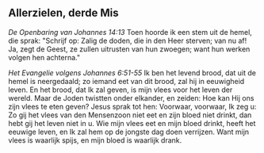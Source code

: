 ## Allerzielen, derde Mis

*De Openbaring van Johannes 14:13*
Toen hoorde ik een stem uit de hemel, die sprak: "Schrijf op: Zalig de doden, die in den Heer sterven; van nu af! Ja, zegt de Geest, ze zullen uitrusten van hun zwoegen; want hun werken volgen hen achterna." 

*Het Evangelie volgens Johannes 6:51-55*
Ik ben het levend brood, dat uit de hemel is neergedaald; zo iemand eet van dit brood, zal hij in eeuwigheid leven. En het brood, dat Ik zal geven, is mijn vlees voor het leven der wereld. Maar de Joden twistten onder elkander, en zeiden: Hoe kan Hij ons zijn vlees te eten geven? Jesus sprak tot hen: Voorwaar, voorwaar, Ik zeg u: Zo gij het vlees van den Mensenzoon niet eet en zijn bloed niet drinkt, dan hebt gij het leven niet in u. Wie mijn vlees eet en mijn bloed drinkt, heeft het eeuwige leven, en Ik zal hem op de jongste dag doen verrijzen. Want mijn vlees is waarlijk spijs, en mijn bloed is waarlijk drank. 


